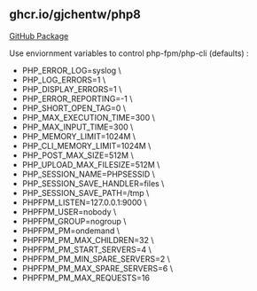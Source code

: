 ## ghcr.io/gjchentw/php8

[GitHub Package](https://github.com/users/gjchentw/packages/container/package/php8)


Use enviornment variables to control php-fpm/php-cli (defaults) :
* PHP_ERROR_LOG=syslog \
* PHP_LOG_ERRORS=1 \
* PHP_DISPLAY_ERRORS=1 \
* PHP_ERROR_REPORTING=-1 \
* PHP_SHORT_OPEN_TAG=0 \
* PHP_MAX_EXECUTION_TIME=300 \
* PHP_MAX_INPUT_TIME=300 \
* PHP_MEMORY_LIMIT=1024M \
* PHP_CLI_MEMORY_LIMIT=1024M \
* PHP_POST_MAX_SIZE=512M \
* PHP_UPLOAD_MAX_FILESIZE=512M \
* PHP_SESSION_NAME=PHPSESSID \
* PHP_SESSION_SAVE_HANDLER=files \
* PHP_SESSION_SAVE_PATH=/tmp \
* PHPFPM_LISTEN=127.0.0.1:9000 \
* PHPFPM_USER=nobody \
* PHPFPM_GROUP=nogroup \
* PHPFPM_PM=ondemand \
* PHPFPM_PM_MAX_CHILDREN=32 \
* PHPFPM_PM_START_SERVERS=4 \
* PHPFPM_PM_MIN_SPARE_SERVERS=2 \
* PHPFPM_PM_MAX_SPARE_SERVERS=6 \
* PHPFPM_PM_MAX_REQUESTS=16
